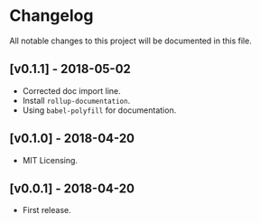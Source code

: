 # Changelog

All notable changes to this project will be documented in this file.

## [v0.1.1] - 2018-05-02

- Corrected doc import line.
- Install `rollup-documentation`.
- Using `babel-polyfill` for documentation.

## [v0.1.0] - 2018-04-20

- MIT Licensing.

## [v0.0.1] - 2018-04-20

- First release.

